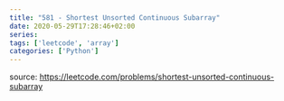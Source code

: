 ```yaml
---
title: "581 - Shortest Unsorted Continuous Subarray"	
date: 2020-05-29T17:28:46+02:00
series:
tags: ['leetcode', 'array']
categories: ['Python']
---
```


source: https://leetcode.com/problems/shortest-unsorted-continuous-subarray
